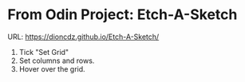 # <strong>From Odin Project: Etch-A-Sketch</strong>

URL: https://dioncdz.github.io/Etch-A-Sketch/

1. Tick "Set Grid"
2. Set columns and rows.
3. Hover over the grid.
